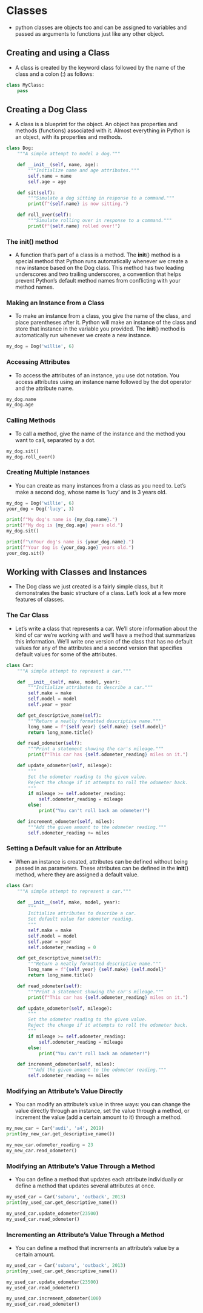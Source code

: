 # Classes

- python classes are objects too and can be assigned to variables and passed as arguments to functions just like any other object.

## Creating and using a Class

- A class is created by the keyword class followed by the name of the class and a colon (:) as follows:

```python
class MyClass:
    pass
```

## Creating a Dog Class

- A class is a blueprint for the object. An object has properties and methods (functions) associated with it. Almost everything in Python is an object, with its properties and methods.

```python
class Dog:
    """A simple attempt to model a dog."""

    def __init__(self, name, age):
        """Initialize name and age attributes."""
        self.name = name
        self.age = age

    def sit(self):
        """Simulate a dog sitting in response to a command."""
        print(f"{self.name} is now sitting.")

    def roll_over(self):
        """Simulate rolling over in response to a command."""
        print(f"{self.name} rolled over!")
```

### The __init__() method

- A function that’s part of a class is a method. The __init__() method is a special method that Python runs automatically whenever we create a new instance based on the Dog class. This method has two leading underscores and two trailing underscores, a convention that helps prevent Python’s default method names from conflicting with your method names.

### Making an Instance from a Class

- To make an instance from a class, you give the name of the class, and place parentheses after it. Python will make an instance of the class and store that instance in the variable you provided. The __init__() method is automatically run whenever we create a new instance.

```python
my_dog = Dog('willie', 6)
```

### Accessing Attributes

- To access the attributes of an instance, you use dot notation. You access attributes using an instance name followed by the dot operator and the attribute name.

```python
my_dog.name
my_dog.age
```

### Calling Methods

- To call a method, give the name of the instance and the method you want to call, separated by a dot.

```python
my_dog.sit()
my_dog.roll_over()
```

### Creating Multiple Instances

- You can create as many instances from a class as you need to. Let’s make a second dog, whose name is ‘lucy’ and is 3 years old.

```python
my_dog = Dog('willie', 6)
your_dog = Dog('lucy', 3)

print(f"My dog's name is {my_dog.name}.")
print(f"My dog is {my_dog.age} years old.")
my_dog.sit()

print(f"\nYour dog's name is {your_dog.name}.")
print(f"Your dog is {your_dog.age} years old.")
your_dog.sit()
```
## Working with Classes and Instances

- The Dog class we just created is a fairly simple class, but it demonstrates the basic structure of a class. Let’s look at a few more features of classes.
  
### The Car Class

- Let’s write a class that represents a car. We’ll store information about the kind of car we’re working with and we’ll have a method that summarizes this information. We’ll write one version of the class that has no default values for any of the attributes and a second version that specifies default values for some of the attributes.

```python
class Car:
    """A simple attempt to represent a car."""

    def __init__(self, make, model, year):
        """Initialize attributes to describe a car."""
        self.make = make
        self.model = model
        self.year = year

    def get_descriptive_name(self):
        """Return a neatly formatted descriptive name."""
        long_name = f"{self.year} {self.make} {self.model}"
        return long_name.title()

    def read_odometer(self):
        """Print a statement showing the car's mileage."""
        print(f"This car has {self.odometer_reading} miles on it.")

    def update_odometer(self, mileage):
        """
        Set the odometer reading to the given value.
        Reject the change if it attempts to roll the odometer back.
        """
        if mileage >= self.odometer_reading:
            self.odometer_reading = mileage
        else:
            print("You can't roll back an odometer!")

    def increment_odometer(self, miles):
        """Add the given amount to the odometer reading."""
        self.odometer_reading += miles
```

### Setting a Default value for an Attribute

- When an instance is created, attributes can be defined without being passed in as parameters. These attributes can be defined in the __init__() method, where they are assigned a default value.

```python
class Car:
    """A simple attempt to represent a car."""

    def __init__(self, make, model, year):
        """
        Initialize attributes to describe a car.
        Set default value for odometer reading.
        """
        self.make = make
        self.model = model
        self.year = year
        self.odometer_reading = 0

    def get_descriptive_name(self):
        """Return a neatly formatted descriptive name."""
        long_name = f"{self.year} {self.make} {self.model}"
        return long_name.title()

    def read_odometer(self):
        """Print a statement showing the car's mileage."""
        print(f"This car has {self.odometer_reading} miles on it.")

    def update_odometer(self, mileage):
        """
        Set the odometer reading to the given value.
        Reject the change if it attempts to roll the odometer back.
        """
        if mileage >= self.odometer_reading:
            self.odometer_reading = mileage
        else:
            print("You can't roll back an odometer!")

    def increment_odometer(self, miles):
        """Add the given amount to the odometer reading."""
        self.odometer_reading += miles
```

### Modifying an Attribute’s Value Directly

- You can modify an attribute’s value in three ways: you can change the value directly through an instance, set the value through a method, or increment the value (add a certain amount to it) through a method.

```python
my_new_car = Car('audi', 'a4', 2019)
print(my_new_car.get_descriptive_name())

my_new_car.odometer_reading = 23
my_new_car.read_odometer()
```

### Modifying an Attribute’s Value Through a Method

- You can define a method that updates each attribute individually or define a method that updates several attributes at once.

```python
my_used_car = Car('subaru', 'outback', 2013)
print(my_used_car.get_descriptive_name())

my_used_car.update_odometer(23500)
my_used_car.read_odometer()
```

### Incrementing an Attribute’s Value Through a Method

- You can define a method that increments an attribute’s value by a certain amount.

```python
my_used_car = Car('subaru', 'outback', 2013)
print(my_used_car.get_descriptive_name())

my_used_car.update_odometer(23500)
my_used_car.read_odometer()

my_used_car.increment_odometer(100)
my_used_car.read_odometer()
```



